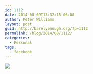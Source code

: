 ```yaml
---
id: 1112
date: 2014-08-09T13:32:15-06:00
author: Peter Williams
layout: post
guid: http://barelyenough.org/?p=1112
permalink: /blog/2014/08/1112/
categories:
  - Personal
tags:
  - facebook
---
```

<div>
  <img src='https://scontent-b.xx.fbcdn.net/hphotos-xpf1/t1.0-9/p180x540/10457938_10152288016403339_891605403625344595_n.jpg' style='max-width:600px;' /></p> 
  
  <div>
  </div>
</div>